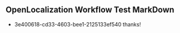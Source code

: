 ## OpenLocalization Workflow Test MarkDown
* 3e400618-cd33-4603-bee1-2125133ef540 thanks!

<!--HONumber=Jul16_HO4-->


